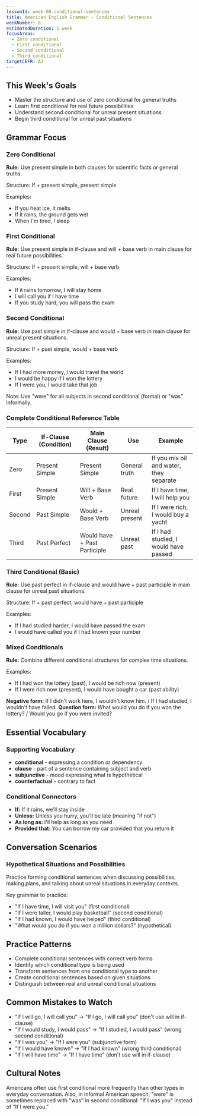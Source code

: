 ```yaml
---
lessonId: week-08-conditional-sentences
title: American English Grammar - Conditional Sentences
weekNumber: 8
estimatedDuration: 1 week
focusAreas:
  - Zero conditional
  - First conditional
  - Second conditional
  - Third conditional
targetCEFR: A2
---
```


## This Week's Goals

- Master the structure and use of zero conditional for general truths
- Learn first conditional for real future possibilities
- Understand second conditional for unreal present situations
- Begin third conditional for unreal past situations

## Grammar Focus

### Zero Conditional

**Rule:** Use present simple in both clauses for scientific facts or general truths.

Structure: If + present simple, present simple

Examples:
- If you heat ice, it melts
- If it rains, the ground gets wet
- When I'm tired, I sleep

### First Conditional

**Rule:** Use present simple in if-clause and will + base verb in main clause for real future possibilities.

Structure: If + present simple, will + base verb

Examples:
- If it rains tomorrow, I will stay home
- I will call you if I have time
- If you study hard, you will pass the exam

### Second Conditional

**Rule:** Use past simple in if-clause and would + base verb in main clause for unreal present situations.

Structure: If + past simple, would + base verb

Examples:
- If I had more money, I would travel the world
- I would be happy if I won the lottery
- If I were you, I would take that job

Note: Use "were" for all subjects in second conditional (formal) or "was" informally.

### Complete Conditional Reference Table

| Type | If-Clause (Condition) | Main Clause (Result) | Use | Example |
|------|----------------------|---------------------|-----|---------|
| Zero | Present Simple | Present Simple | General truth | If you mix oil and water, they separate |
| First | Present Simple | Will + Base Verb | Real future | If I have time, I will help you |
| Second | Past Simple | Would + Base Verb | Unreal present | If I were rich, I would buy a yacht |
| Third | Past Perfect | Would have + Past Participle | Unreal past | If I had studied, I would have passed |

### Third Conditional (Basic)

**Rule:** Use past perfect in if-clause and would have + past participle in main clause for unreal past situations.

Structure: If + past perfect, would have + past participle

Examples:
- If I had studied harder, I would have passed the exam
- I would have called you if I had known your number

### Mixed Conditionals

**Rule:** Combine different conditional structures for complex time situations.

Examples:
- If I had won the lottery (past), I would be rich now (present)
- If I were rich now (present), I would have bought a car (past ability)

**Negative form:** If I didn't work here, I wouldn't know him. / If I had studied, I wouldn't have failed.
**Question form:** What would you do if you won the lottery? / Would you go if you were invited?

## Essential Vocabulary

### Supporting Vocabulary
- **conditional** - expressing a condition or dependency
- **clause** - part of a sentence containing subject and verb
- **subjunctive** - mood expressing what is hypothetical
- **counterfactual** - contrary to fact

### Conditional Connectors
- **If:** If it rains, we'll stay inside
- **Unless:** Unless you hurry, you'll be late (meaning "if not")
- **As long as:** I'll help as long as you need
- **Provided that:** You can borrow my car provided that you return it

## Conversation Scenarios

### Hypothetical Situations and Possibilities

Practice forming conditional sentences when discussing possibilities, making plans, and talking about unreal situations in everyday contexts.

Key grammar to practice:
- "If I have time, I will visit you" (first conditional)
- "If I were taller, I would play basketball" (second conditional)
- "If I had known, I would have helped" (third conditional)
- "What would you do if you won a million dollars?" (hypothetical)

## Practice Patterns

- Complete conditional sentences with correct verb forms
- Identify which conditional type is being used
- Transform sentences from one conditional type to another
- Create conditional sentences based on given situations
- Distinguish between real and unreal conditional situations

## Common Mistakes to Watch

- "If I will go, I will call you" → "If I go, I will call you" (don't use will in if-clause)
- "If I would study, I would pass" → "If I studied, I would pass" (wrong second conditional)
- "If I was you" → "If I were you" (subjunctive form)
- "If I would have known" → "If I had known" (wrong third conditional)
- "If I will have time" → "If I have time" (don't use will in if-clause)

## Cultural Notes

Americans often use first conditional more frequently than other types in everyday conversation. Also, in informal American speech, "were" is sometimes replaced with "was" in second conditional: "If I was you" instead of "If I were you."